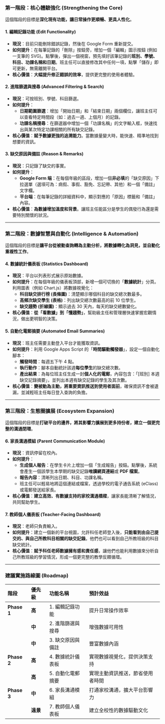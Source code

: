 

### **第一階段：核心體驗強化 (Strengthening the Core)**

這個階段的目標是**深化現有功能，讓日常操作更順暢、更具人性化**。

#### **1. 編輯記錄功能 (Edit Functionality)**
*   **現況**：目前只能刪除錯誤記錄，然後在 Google Form 重新提交。
*   **如何提升**：在每筆記錄的「刪除」按鈕旁，增加一個「編輯」圖示按鈕 (例如一支筆的 SVG)。點擊後，彈出一個視窗，預先填好該筆記錄的**班別、學號、科目、功課名稱和日期**。班主任可以直接修改其中任何一項，點擊「儲存」即可更新，無需離開平台。
*   **核心價值**：**大幅提升修正錯誤的效率**，提供更完整的使用者體驗。

#### **2. 進階篩選與搜尋 (Advanced Filtering & Search)**
*   **現況**：可按班別、學號、科目篩選。
*   **如何提升**：
    *   **日期範圍篩選**：增加「開始日期」和「結束日期」兩個欄位，讓班主任可以查看特定時間段（如：過去一週、上個月）的記錄。
    *   **功課名稱搜尋**：在篩選器中增加一個「功課名稱」的文字輸入框，快速找出與某次特定功課相關的所有缺交記錄。
*   **核心價值**：**賦予數據更強的追溯能力**。當數據量變大時，能快速、精準地找到想要的資訊。

#### **3. 缺交原因與備註 (Reason & Remarks)**
*   **現況**：只記錄了缺交的事實。
*   **如何提升**：
    *   **Google Form 端**：在每個年級的區段，增加一個**非必填**的「缺交原因」下拉選單（選項可為：病假、事假、豁免、忘記帶、其他）和一個「備註」文字欄。
    *   **平台端**：在每筆記錄的詳細資料中，顯示對應的「原因」標籤和「備註」內容。
*   **核心價值**：**為數據增加溫度和背景**。讓班主任能區分是學生的偶發行為還是需要特別關懷的狀況。

---

### **第二階段：數據智慧與自動化 (Intelligence & Automation)**

這個階段的目標是**讓平台從被動查詢轉為主動分析，將數據轉化為洞見，並自動化重複性工作**。

#### **4. 數據統計儀表板 (Statistics Dashboard)**
*   **現況**：平台以列表形式展示原始數據。
*   **如何提升**：在每個年級的儀表板頂部，新增一個可切換的「**數據統計**」分頁。利用圖表（例如 Chart.js）將數據視覺化：
    *   **科目缺交排行榜 (長條圖)**：清楚顯示哪個科目的缺交總次數最多。
    *   **高頻次缺交學生 (表格)**：列出缺交總次數最高的前 10 位學生。
    *   **缺交趨勢 (折線圖)**：顯示過去 30 天內，每天的缺交總數變化。
*   **核心價值**：**從「看數據」到「懂趨勢」**，幫助級主任和管理層快速掌握宏觀情況，做出更明智的決策。

#### **5. 自動化電郵摘要 (Automated Email Summaries)**
*   **現況**：班主任需要主動登入平台才能獲取資訊。
*   **如何提升**：利用 Google Apps Script 的「**時間驅動觸發器**」，設定一個自動化腳本：
    *   **觸發時間**：每週五下午 4 點。
    *   **執行動作**：腳本自動統計該週**每位學生**的缺交總次數。
    *   **產出結果**：為每位班主任生成一封**個人化的電郵**，內容包含：「[班別] 本週缺交記錄摘要」，並列出本週有缺交記錄的學生及其次數。
*   **核心價值**：**變被動為主動，將重要資訊推送到使用者面前**，確保資訊不會被遺漏，並減輕班主任每日登入查詢的負擔。

---

### **第三階段：生態圈擴展 (Ecosystem Expansion)**

這個階段的目標是**打破平台的邊界，將其影響力擴展到更多持份者，建立一個更完整的溝通閉環**。

#### **6. 家長溝通模組 (Parent Communication Module)**
*   **現況**：資訊停留在校內。
*   **如何提升**：
    *   **生成個人報告**：在學生卡片上增加一個「生成報告」按鈕。點擊後，系統會產生一個該學生本學期的缺交記錄**唯讀網頁連結**或 **PDF 檔案**。
    *   **報告內容**：清晰列出日期、科目、功課名稱。
    *   班主任可以輕易地將這個連結或檔案，透過學校的電子通告系統 (eClass) 或電郵發送給家長。
*   **核心價值**：**建立高效、有數據支持的家校溝通橋樑**，讓家長能清晰了解情況，共同幫助學生。

#### **7. 教師個人儀表板 (Teacher-Facing Dashboard)**
*   **現況**：老師只負責輸入。
*   **如何提升**：建立一個新的平台視圖，允許科任老師登入後，**只能看到由自己提交的、與自己所教科目相關的缺交記錄**。他們也可以看到自己所教班級的科目缺交統計。
*   **核心價值**：**賦予科任老師數據擁有感和責任感**，讓他們也能利用數據來分析自己所教班級的學習情況，形成一個更完整的教學反饋循環。

---

### **建議實施路線圖 (Roadmap)**

| 階段 | 優先級 | 功能名稱 | 預計效益 |
| :--- | :--- | :--- | :--- |
| **Phase 1** | **高** | 1. 編輯記錄功能 | 提升日常操作效率 |
| | **中** | 2. 進階篩選與搜尋 | 增強數據可用性 |
| | **中** | 3. 缺交原因與備註 | 豐富數據內涵 |
| **Phase 2** | **高** | 4. 數據統計儀表板 | 實現數據視覺化，提供決策支持 |
| | **高** | 5. 自動化電郵摘要 | 實現主動資訊推送，節省使用者時間 |
| **Phase 3** | **中** | 6. 家長溝通模組 | 打通家校溝通，擴大平台影響力 |
| | **遠景** | 7. 教師個人儀表板 | 建立全校性的數據驅動文化 |

